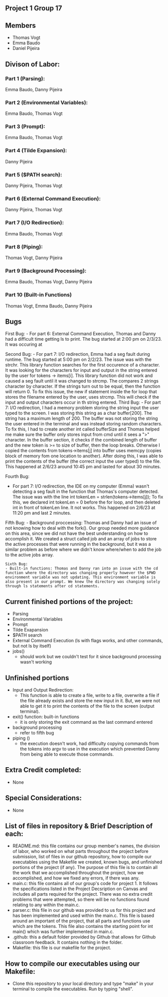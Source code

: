 ## Project 1 Group 17


## Members 
- Thomas Vogt
- Emma Baudo
- Daniel Pijeira


## Divison of Labor: 

### Part 1 (Parsing): 
Emma Baudo, Danny Pijeira

### Part 2 (Environmental Variables): 
Emma Baudo, Thomas Vogt 

### Part 3 (Prompt): 
Emma Baudo, Thomas Vogt

### Part 4 (Tilde Expansion): 
Danny Pijeira

### Part 5 ($PATH search):
Danny Pijeira, Thomas Vogt

### Part 6 (External Command Execution):
Danny Pijeira, Thomas Vogt

### Part 7 (I/O Redirection): 
Emma Baudo, Thomas Vogt

### Part 8 (Piping):
Thomas Vogt, Danny Pijeira

### Part 9 (Background Processing):
Emma Baudo, Thomas Vogt, Danny Pijeira

### Part 10 (Built-in Functions)
Thomas Vogt, Emma Baudo, Danny Pijeira



## Bugs
First Bug: 
    - For part 6: External Command Execution, Thomas and Danny had a difficult time getting ls to print. The bug started at 2:00 pm on 2/3/23. It was occuring at 
    
Second Bug: 
    - For part 7: I/O redirection, Emma had a seg fault during runtime. The bug started at 5:00 pm on 2/2/23. The issue was with the strchr. This library function searches for the first occurence of a character. It was looking for the  characters for input and output in the string entered by the user for tokens -> items[i]. This library function did not work and caused a seg fault until it was changed to strcmp. The compares 2 strings character by character. If the strings turn out to be equal, then the function will return 0. To fix this issue, the new if statement inside the for loop that stores the filename entered by the user, uses strcmp. This will check if the input and output characters occur in th string entered. 
Third Bug: 
    - For part 7: I/O redirection, I had a memory problem storing the string input the user typed to the screen. I was storing this string as a char buffer[200]. The string has a maximum length of 200. The buffer was not storing the string the user entered in the terminal and was instead storing random characters. To fix this, I had to create another int called bufferSize and Thomas helped me make sure the buffer only stores input from cmd until it sees a ">" character. In the buffer section, it checks if the combined length of buffer and the new token is >= to size of buffer, then the loop breaks. Otherwise I copied the contents from tokens->items[j] into buffer uses memcpy (copies block of memory fom one location to another). After doing this, I was able to print the contents of the buffer (the correct input the user typed) to the file. This happened at 2/6/23 around 10:45 pm and lasted for about 30 minutes. 
    
Fourth Bug: 
   - For part 7: I/O redirection, the IDE on my computer (Emma) wasn't detecting a seg fault in the function that Thomas's computer detected. The issue was with the line int tokenLen = strlen(tokens->items[j]); To fix this, we declared int tokenLen = 0 before the for loop, and then deleted int in front of tokenLen line. It not works. This happened on 2/6/23 at 11:20 pm and last 2 minutes. 
   
Fifth Bug: 
    - Background proccessing: Thomas and Danny had an issue of not knowing how to deal with the fork(). Our group needed more guidance on this area, since we did not have the best understanding on how to accomplish it. We created a struct called job and an array of jobs to store the active processes that were running in the background, but it was a similar problem as before where we didn't know where/when to add the job to the active jobs array. 
    
    Sixth Bug:
    - Built-in functions: Thomas and Danny ran into an issue with the cd function where the directory was changing properly however the $PWD environment variable was not updating. This environment variable is also present in our prompt. We knew the directory was changing solely through ls statements after cd statements.
    
    
## Current finished portions of the project: 
- Parsing 
- Environmental Variables 
- Prompt 
- Tilde Exapansion 
- $PATH search 
- External Command Execution (ls with flags works, and other commands, but not ls by itself)
- jobs() 
    - should work but we couldn't test for it since background processing wasn't working


## Unfinished portions 
- Input and Output Redirection:
    - This function is able to create a file, write to a file, overwrite a file if the file already exists and store the new input in it. But, we were not able to get it to print the contents of the file to the screen (output terminal). 
- exit() function: built-in functions  
    - it is only storing the exit command as the last command entered 
- background processing 
    - refer to fifth bug 
- piping () 
    - the execution doesn't work, had difficulty copying commands from the tokens into argv to use in the execution which prevented Danny from being able to execute those commands. 


## Extra Credit completed: 
- None 


## Special Considerations: 
- None 


## List of files in repository & Brief Description of each: 
- README.md: this file contains our group member's names, the division of labor, who worked on what parts throughout the project before submission, list of files in our github repository, how to compile our executables using the Makefile we created, known bugs, and unfinished portions of the project (if any). The purpose of this file is to contain all the work that we accomplished throughout the project, how we accomplished, and how we fixed any errors, if there was any.
- main.c: this file contains all of our group's code for project 1. It follows the specifications listed in the Project Decsription on Canvas and includes all parts required for the project. There was no extra credit problems that were attempted, so there will be no functions found relating to any within the main.c. 
- parser.c: this file in our github was provided to us for this project and has been implemented and used within the main.c. This file is based around an important of the project, that all parts and functions use which are the tokens. This file also contains the starting point for int main() which was further implemented in main.c. 
- .github: this a default folder provided by Github that allows for Github classroom feedback. It contains nothing in the folder. 
- Makefile: this file is our makefile for the project. 


## How to compile our executables using our Makefile: 
- Clone this repository to your local directory and type "make" in your terminal to compile the executables. Run by typing "shell".

